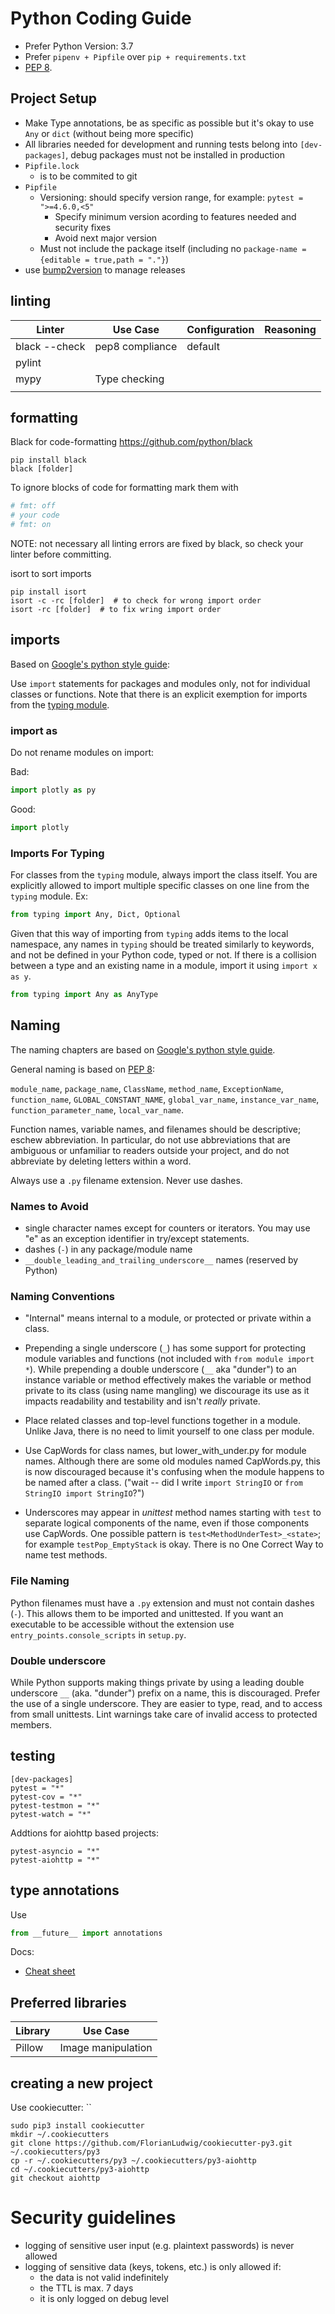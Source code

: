 # Python Coding Guide

* Prefer Python Version: 3.7
* Prefer `pipenv + Pipfile` over `pip + requirements.txt`
* [PEP 8](https://www.python.org/dev/peps/pep-0008/).

## Project Setup

* Make Type annotations, be as specific as possible but it's okay to use `Any` or `dict` (without being more specific)
* All libraries needed for development and running tests belong into `[dev-packages]`, debug packages must not be installed in production
* `Pipfile.lock`
  * is to be commited to git
* `Pipfile`
  * Versioning: should specify version range, for example: `pytest = ">=4.6.0,<5"`
    * Specify minimum version acording to features needed and security fixes
    * Avoid next major version
  * Must not include the package itself (including no `package-name = {editable = true,path = "."}`)
* use [bump2version](https://github.com/c4urself/bump2version) to manage releases

## linting

| Linter        | Use Case        | Configuration | Reasoning |
| ------------- | --------------- | ------------- | --------- |
| black --check | pep8 compliance | default       |           |
| pylint        |                 |               |           |
| mypy          | Type checking   |               |           |
|               |                 |               |           |

## formatting

Black for code-formatting
https://github.com/python/black

```
pip install black
black [folder]
```

To ignore blocks of code for formatting mark them with

```python
# fmt: off
# your code
# fmt: on
```

NOTE: not necessary all linting errors are fixed by black, so check your linter before committing.

isort to sort imports

```
pip install isort
isort -c -rc [folder]  # to check for wrong import order
isort -rc [folder]  # to fix wring import order
```


<a id="imports"></a>

## imports

Based on [Google's python style guide](http://google.github.io/styleguide/pyguide.html#31912-imports-for-typing):

Use `import` statements for packages and modules only, not for individual
classes or functions. Note that there is an explicit exemption for imports from
the [typing module](#typing-imports).

### import as

Do not rename modules on import:

Bad:

```python
import plotly as py
```

Good:

```python
import plotly
```


<a id="typing-imports"></a>

### Imports For Typing

For classes from the `typing` module, always import the class itself. You are
explicitly allowed to import multiple specific classes on one line from the
`typing` module. Ex:

```python
from typing import Any, Dict, Optional
```

Given that this way of importing from `typing` adds items to the local
namespace, any names in `typing` should be treated similarly to keywords, and
not be defined in your Python code, typed or not. If there is a collision
between a type and an existing name in a module, import it using
`import x as y`.

```python
from typing import Any as AnyType
```

## Naming

The naming chapters are based on [Google's python style guide](http://google.github.io/styleguide/pyguide.html#s3.16-naming).

General naming is based on [PEP 8](https://www.python.org/dev/peps/pep-0008/):

`module_name`, `package_name`, `ClassName`, `method_name`, `ExceptionName`,
`function_name`, `GLOBAL_CONSTANT_NAME`, `global_var_name`, `instance_var_name`,
`function_parameter_name`, `local_var_name`.


Function names, variable names, and filenames should be descriptive; eschew
abbreviation. In particular, do not use abbreviations that are ambiguous or
unfamiliar to readers outside your project, and do not abbreviate by deleting
letters within a word.

Always use a `.py` filename extension. Never use dashes.

<a id="s3.16.1-names-to-avoid"></a>
<a id="3161-names-to-avoid"></a>

<a id="names-to-avoid"></a>

### Names to Avoid

-   single character names except for counters or iterators. You may use "e" as
    an exception identifier in try/except statements.
-   dashes (`-`) in any package/module name
-   `__double_leading_and_trailing_underscore__` names (reserved by Python)


<a id="naming-conventions"></a>

### Naming Conventions

-   "Internal" means internal to a module, or protected or private within a
    class.

-   Prepending a single underscore (`_`) has some support for protecting module
    variables and functions (not included with `from module import *`). While
    prepending a double underscore (`__` aka "dunder") to an instance variable
    or method effectively makes the variable or method private to its class
    (using name mangling) we discourage its use as it impacts readability and
    testability and isn't *really* private.

-   Place related classes and top-level functions together in a
    module.
    Unlike Java, there is no need to limit yourself to one class per module.

-   Use CapWords for class names, but lower\_with\_under.py for module names.
    Although there are some old modules named CapWords.py, this is now
    discouraged because it's confusing when the module happens to be named after
    a class. ("wait -- did I write `import StringIO` or `from StringIO import
    StringIO`?")

-   Underscores may appear in *unittest* method names starting with `test` to
    separate logical components of the name, even if those components use
    CapWords. One possible pattern is `test<MethodUnderTest>_<state>`; for
    example `testPop_EmptyStack` is okay. There is no One Correct Way to name
    test methods.


<a id="file-naming"></a>

### File Naming

Python filenames must have a `.py` extension and must not contain dashes (`-`).
This allows them to be imported and unittested. If you want an executable to be
accessible without the extension use `entry_points.console_scripts` in `setup.py`.


### Double underscore

While Python supports making things private by using a leading double underscore
`__` (aka. "dunder") prefix on a name, this is discouraged. Prefer the use of a
single underscore. They are easier to type, read, and to access from small
unittests. Lint warnings take care of invalid access to protected members.

## testing

```
[dev-packages]
pytest = "*"
pytest-cov = "*"
pytest-testmon = "*"
pytest-watch = "*"
```

Addtions for aiohttp based projects:

```
pytest-asyncio = "*"
pytest-aiohttp = "*"
```

## type annotations

Use

```python
from __future__ import annotations
```

Docs:

* [Cheat sheet](https://mypy.readthedocs.io/en/latest/cheat_sheet_py3.html)

## Preferred libraries

| Library | Use Case           |
| ------- | ------------------ |
| Pillow  | Image manipulation |

## creating a new project

  Use cookiecutter: ``

```
sudo pip3 install cookiecutter
mkdir ~/.cookiecutters
git clone https://github.com/FlorianLudwig/cookiecutter-py3.git ~/.cookiecutters/py3
cp -r ~/.cookiecutters/py3 ~/.cookiecutters/py3-aiohttp
cd ~/.cookiecutters/py3-aiohttp
git checkout aiohttp
```

# Security guidelines

* logging of sensitive user input (e.g. plaintext passwords) is never allowed
* logging of sensitive data (keys, tokens, etc.) is only allowed if:
  * the data is not valid indefinitely
  * the TTL is max. 7 days
  * it is only logged on debug level
